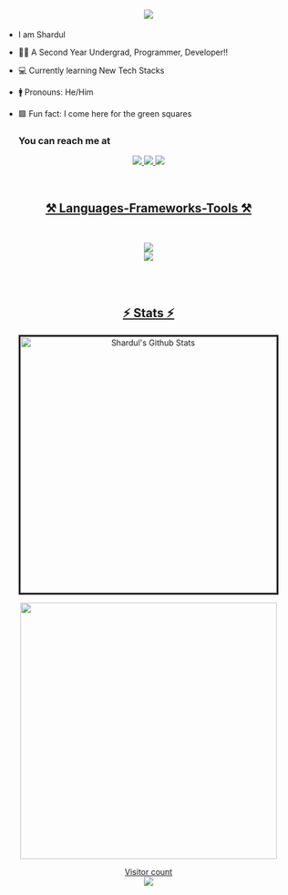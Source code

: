 <h1 align="center">
  <a href="#">
     <img src="https://readme-typing-svg.herokuapp.com/?font=Righteous&size=35&center=true&vCenter=true&width=500&height=70&duration=4000&lines=Hey+There!+👋;+I'm+Shardul!;" />
  </a>
</h1>

- I am Shardul
- 🧑‍🎓 A Second Year Undergrad, Programmer, Developer!!
- 💻 Currently learning New Tech Stacks
- 🚹 Pronouns: He/Him
- 🟩 Fun fact: I come here for the green squares

  ### You can reach me at 
<p align="center">
<a href="https://www.linkedin.com/in/shardul-dhanokar-27288b28a/">
<img src="https://skillicons.dev/icons?i=linkedin" />
<a href="https://www.instagram.com/sharduldhanokar/">
<img src="https://skillicons.dev/icons?i=instagram" />
<a href="sharduldhanokar@gmail.com">
<img src="https://skillicons.dev/icons?i=gmail" />
</p>
<br>
<h2 align="center">⚒ Languages-Frameworks-Tools ⚒</h2><br>
<p align="center">
  <img src="https://skillicons.dev/icons?i=cpp,html,css,js,vscode&perline=5" /><br>
  <img src="https://skillicons.dev/icons?i=eclipse,arduino,git,github,windows,kali&perline=6" /><br>
</p><br><br>
<h2 align="center">⚡ Stats ⚡</h2>

<p align='center'><img width="450px" style="border-style:solid" src="https://github-readme-streak-stats.herokuapp.com/?user=shardul2711&theme=radical" alt="Shardul's Github Stats" />
  </p> 
   <p align='center'>
  <img width="450px" src="https://github-readme-stats.vercel.app/api?username=shardul2711&count_private=true&theme=radical"/>
</p>
  

<p align="center"> 
  Visitor count<br>
  <img src="https://profile-counter.glitch.me/shardul2711/count.svg" />
</p>
 <div align="center">
